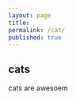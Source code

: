 ```yaml
---
layout: page
title:
permalink: /cat/
published: true
---
```



  <h2>cats</h2>


  <p>cats are awesoem</p>
